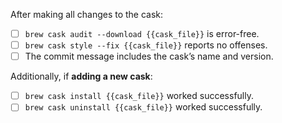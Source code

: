 After making all changes to the cask:

- [ ] `brew cask audit --download {{cask_file}}` is error-free.
- [ ] `brew cask style --fix {{cask_file}}` reports no offenses.
- [ ] The commit message includes the cask’s name and version.

Additionally, if **adding a new cask**:

- [ ] `brew cask install {{cask_file}}` worked successfully.
- [ ] `brew cask uninstall {{cask_file}}` worked successfully.
